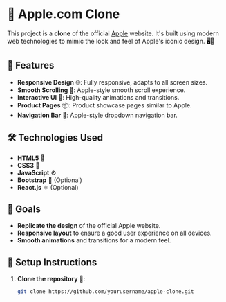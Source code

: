 # 🍎 Apple.com Clone

This project is a **clone** of the official [Apple](https://www.apple.com) website. It's built using modern web technologies to mimic the look and feel of Apple's iconic design. 🖥️📱

## 🚀 Features

- **Responsive Design** 🌐: Fully responsive, adapts to all screen sizes.
- **Smooth Scrolling** 📜: Apple-style smooth scroll experience.
- **Interactive UI** 🎨: High-quality animations and transitions.
- **Product Pages** 📦: Product showcase pages similar to Apple.
- **Navigation Bar** 🧭: Apple-style dropdown navigation bar.

## 🛠️ Technologies Used

- **HTML5** 📝
- **CSS3** 🎨
- **JavaScript** ⚙️
- **Bootstrap** 👢 (Optional)
- **React.js** ⚛️ (Optional)

## 🎯 Goals

- **Replicate the design** of the official Apple website.
- **Responsive layout** to ensure a good user experience on all devices.
- **Smooth animations** and transitions for a modern feel.

## 📝 Setup Instructions

1. **Clone the repository** 📂:
   ```bash
   git clone https://github.com/yourusername/apple-clone.git
